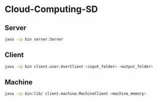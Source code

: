 # Cloud-Computing-SD

## Server

```bash
java -cp bin server.Server
```

## Client

```bash
java -cp bin client.user.UserClient <input_folder> <output_folder>
```

## Machine
```bash
java -cp bin:lib/ client.machine.MachineClient <machine_memory>
```